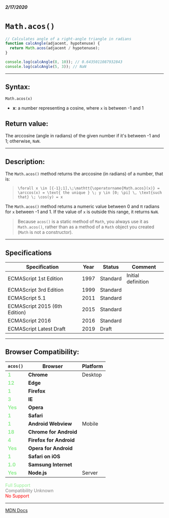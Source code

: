 ##### 2/17/2020
# `Math.acos()`

```js
// Calculates angle of a right-angle triangle in radians
function calcAngle(adjacent, hypotenuse) {
  return Math.acos(adjacent / hypotenuse);
}

console.log(calcAngle(8, 10)); // 0.6435011087932843
console.log(calcAngle(5, 3)); // NaN
```

---

## Syntax:
`Math.acos(x)`

* **x**: a number representing a cosine, where `x` is between -1 and 1

## Return value:
The arccosine (angle in radians) of the given number if it's between -1 and 1; otherwise, `NaN`.

---

## Description:
The `Math.acos()` method returns the arccosine (in radians) of a number, that is:

  > `\forall x \in [{-1};1],\;\mathtt{\operatorname{Math.acos}(x)} = \arccos(x) = \text{ the unique } \; y \in [0; \pi] \, \text{such that} \; \cos(y) = x`

The `Math.acos()` method returns a numeric value between 0 and π radians for `x` between -1 and 1.  If the value of `x` is outside this range, it returns `NaN`.

  > Because `acos()` is a static method of `Math`, you always use it as `Math.acos()`, rather than as a method of a `Math` object you created (`Math` is not a constructor).

---

## Specifications
| Specification | Year | Status | Comment |
|---|---|---|---|
| ECMAScript 1st Edition | 1997 | Standard | Initial definition |
| ECMAScript 3rd Edition | 1999 | Standard |  |
| ECMAScript 5.1 | 2011 | Standard |  |
| ECMAScript 2015 (6th Edition) | 2015 | Standard |  |
| ECMAScript 2016 | 2016 | Standard |  |
| ECMAScript Latest Draft | 2019 | Draft |  |

---

## Browser Compatibility:
| `acos()` | Browser | Platform |
|---|---|---|
| <span style="color: lightgreen">**1**</span> | **Chrome** | Desktop | 
| <span style="color: lightgreen">**12**</span> | **Edge** || 
| <span style="color: lightgreen">**1**</span> | **Firefox** || 
| <span style="color: lightgreen">**3**</span> | **IE** || 
| <span style="color: lightgreen">**Yes**</span> | **Opera** || 
| <span style="color: lightgreen">**1**</span> | **Safari** || 
| <span style="color: lightgreen">**1**</span> | **Android Webview** | Mobile | 
| <span style="color: lightgreen">**18**</span> | **Chrome for Android** || 
| <span style="color: lightgreen">**4**</span> | **Firefox for Android** || 
| <span style="color: lightgreen">**Yes**</span> | **Opera for Android** || 
| <span style="color: lightgreen">**1**</span> | **Safari on iOS** || 
| <span style="color: lightgreen">**1.0**</span> | **Samsung Internet** || 
| <span style="color: lightgreen">**Yes**</span> | **Node.js** | Server | 

<span style="color: lightgreen">Full Support</span>  
<span style="color: grey">Compatibility Unknown</span>  
<span style="color: red">No Support</span>

---

[MDN Docs](https://developer.mozilla.org/en-US/docs/Web/JavaScript/Reference/Global_Objects/Math/acos)